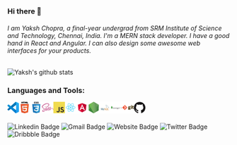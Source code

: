 
### Hi there 👋
###### I am Yaksh Chopra, a final-year undergrad from SRM Institute of Science and Technology, Chennai, India. I'm a MERN stack developer. I have a good hand in React and Angular. I can also design some awesome web interfaces for your products.
![Yaksh's github stats](https://github-readme-stats.vercel.app/api?username=Yakshchopra&count_private=true&show_icons=true&theme=dark)

### Languages and Tools:

<img align="left" alt="Visual Studio Code" width="26px" src="https://raw.githubusercontent.com/github/explore/80688e429a7d4ef2fca1e82350fe8e3517d3494d/topics/visual-studio-code/visual-studio-code.png" />
<img align="left" alt="HTML5" width="26px" src="https://raw.githubusercontent.com/github/explore/80688e429a7d4ef2fca1e82350fe8e3517d3494d/topics/html/html.png" />
<img align="left" alt="CSS3" width="26px" src="https://raw.githubusercontent.com/github/explore/80688e429a7d4ef2fca1e82350fe8e3517d3494d/topics/css/css.png" />
<img align="left" alt="Sass" width="26px" src="https://raw.githubusercontent.com/github/explore/80688e429a7d4ef2fca1e82350fe8e3517d3494d/topics/sass/sass.png" />
<img align="left" alt="JavaScript" width="26px" src="https://raw.githubusercontent.com/github/explore/80688e429a7d4ef2fca1e82350fe8e3517d3494d/topics/javascript/javascript.png" />
<img align="left" alt="React" width="26px" src="https://raw.githubusercontent.com/github/explore/80688e429a7d4ef2fca1e82350fe8e3517d3494d/topics/react/react.png" />
<img align="left" alt="GitHub" width="26px" src="https://raw.githubusercontent.com/github/explore/78df643247d429f6cc873026c0622819ad797942/topics/angular/angular.png" />
<img align="left" alt="Node.js" width="26px" src="https://raw.githubusercontent.com/github/explore/80688e429a7d4ef2fca1e82350fe8e3517d3494d/topics/nodejs/nodejs.png" />
<img align="left" alt="MySQL" width="26px" src="https://raw.githubusercontent.com/github/explore/80688e429a7d4ef2fca1e82350fe8e3517d3494d/topics/mysql/mysql.png" />
<img align="left" alt="MongoDB" width="26px" src="https://raw.githubusercontent.com/github/explore/80688e429a7d4ef2fca1e82350fe8e3517d3494d/topics/mongodb/mongodb.png" />
<img align="left" alt="Git" width="26px" src="https://raw.githubusercontent.com/github/explore/80688e429a7d4ef2fca1e82350fe8e3517d3494d/topics/git/git.png" />
<img align="left" alt="GitHub" width="26px" src="https://raw.githubusercontent.com/github/explore/78df643247d429f6cc873026c0622819ad797942/topics/github/github.png" />

<br /><br />

![Linkedin Badge](https://img.shields.io/badge/-YakshChopra-blue?style=flat&logo=Linkedin&logoColor=white&link=https://www.linkedin.com/in/yaksh-chopra-125bb7168/)
![Gmail Badge](https://img.shields.io/badge/-yakshchopra-c14438?style=flat&logo=Gmail&logoColor=white&link=mailto:yakshchopra@gmail.com)
![Website Badge](https://img.shields.io/badge/-yakshchopra.tech-47CCCC?style=flat&logo=Google-Chrome&logoColor=white&link=https://yakshchopra.vercal.app)
![Twitter Badge](https://img.shields.io/badge/-@YakshChopra-1ca0f1?style=flat&labelColor=1ca0f1&logo=twitter&logoColor=white&link=https://twitter.com/YakshChopra)
![Dribbble Badge](https://img.shields.io/badge/-@Yaksh2000-1ca0f1?style=flat&labelColor=1ca0f1&logo=dribbble&logoColor=white&link=https://dribbble.com/Yaksh2000)
